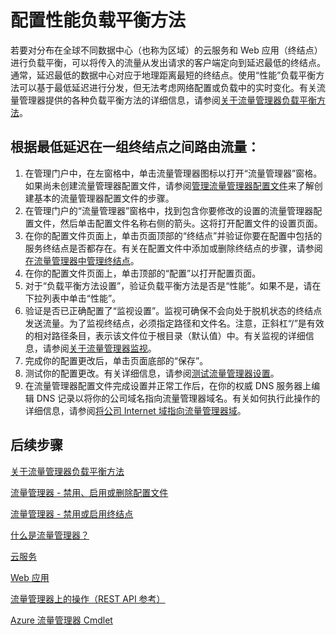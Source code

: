 <properties 
   pageTitle="配置性能负载平衡方法 | Azure"
   description="本文将帮助你在流量管理器中配置性能负载平衡方法"
   services="traffic-manager"
   documentationCenter=""
   authors="joaoma"
   manager="adinah"
   editor="tysonn" />
<tags 
   ms.service="traffic-manager"
   ms.date="08/19/2015"
   wacn.date="01/21/2016" />

# 配置性能负载平衡方法

若要对分布在全球不同数据中心（也称为区域）的云服务和 Web 应用（终结点）进行负载平衡，可以将传入的流量从发出请求的客户端定向到延迟最低的终结点。通常，延迟最低的数据中心对应于地理距离最短的终结点。使用“性能”负载平衡方法可以基于最低延迟进行分发，但无法考虑网络配置或负载中的实时变化。有关流量管理器提供的各种负载平衡方法的详细信息，请参阅[关于流量管理器负载平衡方法](/documentation/articles/traffic-manager-load-balancing-methods)。

## 根据最低延迟在一组终结点之间路由流量：

1. 在管理门户中，在左窗格中，单击流量管理器图标以打开“流量管理器”窗格。如果尚未创建流量管理器配置文件，请参阅[管理流量管理器配置文件](/documentation/articles/traffic-manager-manage-profiles)来了解创建基本的流量管理器配置文件的步骤。
2. 在管理门户的“流量管理器”窗格中，找到包含你要修改的设置的流量管理器配置文件，然后单击配置文件名称右侧的箭头。这将打开配置文件的设置页面。
3. 在你的配置文件页面上，单击页面顶部的“终结点”并验证你要在配置中包括的服务终结点是否都存在。有关在配置文件中添加或删除终结点的步骤，请参阅[在流量管理器中管理终结点](/documentation/articles/traffic-manager-endpoints)。
4. 在你的配置文件页面上，单击顶部的“配置”以打开配置页面。
5. 对于“负载平衡方法设置”，验证负载平衡方法是否是“性能”。如果不是，请在下拉列表中单击“性能”。
6. 验证是否已正确配置了“监视设置”。监视可确保不会向处于脱机状态的终结点发送流量。为了监视终结点，必须指定路径和文件名。注意，正斜杠“/”是有效的相对路径条目，表示该文件位于根目录（默认值）中。有关监视的详细信息，请参阅[关于流量管理器监视](/documentation/articles/traffic-manager-monitoring)。
7. 完成你的配置更改后，单击页面底部的“保存”。
8. 测试你的配置更改。有关详细信息，请参阅[测试流量管理器设置](/documentation/articles/traffic-manager-testing-settings)。
9. 在流量管理器配置文件完成设置并正常工作后，在你的权威 DNS 服务器上编辑 DNS 记录以将你的公司域名指向流量管理器域名。有关如何执行此操作的详细信息，请参阅[将公司 Internet 域指向流量管理器域](/documentation/articles/traffic-manager-point-internet-domain)。

## 后续步骤

[关于流量管理器负载平衡方法](/documentation/articles/traffic-manager-load-balancing-methods)

[流量管理器 - 禁用、启用或删除配置文件](/documentation/articles/disable-enable-or-delete-a-profile)

[流量管理器 - 禁用或启用终结点](/documentation/articles/disable-or-enable-an-endpoint)

[什么是流量管理器？](/documentation/articles/traffic-manager-overview)

[云服务](https://msdn.microsoft.com/zh-CN/library/jj155995.aspx)

[ Web 应用](/home/features/web-site/)

[流量管理器上的操作（REST API 参考）](https://msdn.microsoft.com/zh-CN/library/hh758255.aspx)

[Azure 流量管理器 Cmdlet](https://msdn.microsoft.com/zh-CN/library/dn690250.aspx)

<!---HONumber=71-->